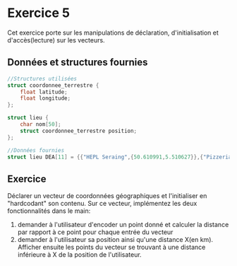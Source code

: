 # Exercice 5

Cet exercice porte sur les manipulations de déclaration, d'initialisation et d'accès(lecture) sur les vecteurs.

## Données et structures fournies

```c
//Structures utilisées
struct coordonnee_terrestre {
    float latitude;
    float longitude;
};

struct lieu {
    char nom[50];
    struct coordonnee_terrestre position;
};

//Données fournies
struct lieu DEA[11] = {{"HEPL Seraing",{50.610991,5.510627}},{"Pizzeria da Pepe",{50.612087,5.512236}},{"Le Kiwi",{50.609908,5.513781}},{"Internat",{50.613128,5.507708}},{"HEPL Jemeppe",{50.619317,5.515327}},{"Le Montesquieu",{50.618888,5.515349}},{"Acacia",{50.614504,5.509126}},{"CMI",{50.614974,5.513954}},{"EP Seraing",{50.614177,5.507302}},{"Poste Seraing",{50.610957,5.513493}},{"Maison de la Formation",{50.611876,5.512946}}};
```
 
## Exercice

Déclarer un vecteur de coordonnées géographiques et l'initialiser en "hardcodant" son contenu.
Sur ce vecteur, implémentez les deux  fonctionnalités dans le main:

1. demander à l'utilisateur d'encoder un point donné et calculer la distance par rapport à ce point pour chaque entrée du vecteur
2. demander à l'utilisateur sa position ainsi qu'une distance X(en km). Afficher ensuite les points du vecteur se trouvant à une distance
inférieure à X de la position de l'utilisateur.

